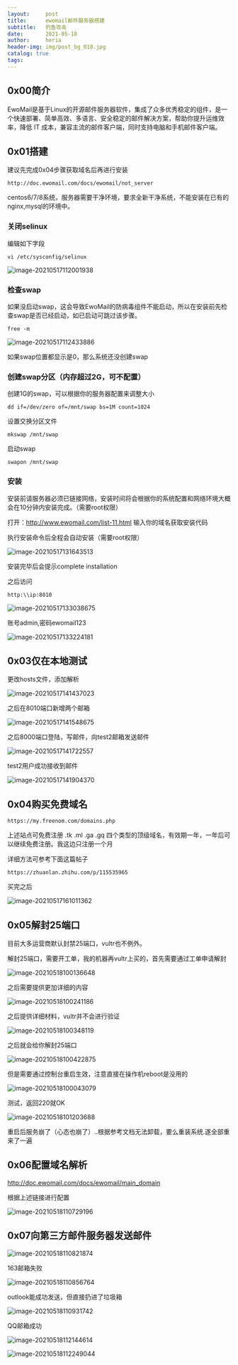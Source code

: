 ```yaml
---
layout:     post
title:      ewomail邮件服务器搭建
subtitle:   钓鱼攻击
date:       2021-05-18
author:     heria
header-img: img/post_bg_018.jpg
catalog: true
tags:
---
```


## 0x00简介

EwoMail是基于Linux的开源邮件服务器软件，集成了众多优秀稳定的组件，是一个快速部署、简单高效、多语言、安全稳定的邮件解决方案，帮助你提升运维效率，降低 IT 成本，兼容主流的邮件客户端，同时支持电脑和手机邮件客户端。

## 0x01搭建

建议先完成0x04步骤获取域名后再进行安装

```
http://doc.ewomail.com/docs/ewomail/not_server
```

centos6/7/8系统，服务器需要干净环境，要求全新干净系统，不能安装在已有的nginx,mysql的环境中。

### 关闭selinux

编辑如下字段

```
vi /etc/sysconfig/selinux
```

![image-20210517112001938](https://raw.githubusercontent.com/heriachen/cloudimg/main/img3/image-20210517112001938.png)

### 检查swap

如果没启动swap，这会导致EwoMail的防病毒组件不能启动，所以在安装前先检查swap是否已经启动，如已启动可跳过该步骤。

```
free -m
```

![image-20210517112433886](https://raw.githubusercontent.com/heriachen/cloudimg/main/img3/image-20210517112433886.png)

如果swap位置都显示是0，那么系统还没创建swap

### 创建swap分区（内存超过2G，可不配置）

创建1G的swap，可以根据你的服务器配置来调整大小

```
dd if=/dev/zero of=/mnt/swap bs=1M count=1024  
```

设置交换分区文件

```
mkswap /mnt/swap
```

启动swap

```
swapon /mnt/swap
```

### 安装

安装前请服务器必须已链接网络，安装时间将会根据你的系统配置和网络环境大概会在10分钟内安装完成。（需要root权限）

打开：http://www.ewomail.com/list-11.html 输入你的域名获取安装代码

执行安装命令后全程会自动安装（需要root权限）

![image-20210517131643513](https://raw.githubusercontent.com/heriachen/cloudimg/main/img3/image-20210517131643513.png)

安装完毕后会提示complete installation

之后访问

```
http:\\ip:8010
```

![image-20210517133038675](https://raw.githubusercontent.com/heriachen/cloudimg/main/img3/image-20210517133038675.png)

账号admin,密码ewomail123

![image-20210517133224181](https://raw.githubusercontent.com/heriachen/cloudimg/main/img3/image-20210517133224181.png)



## 0x03仅在本地测试

更改hosts文件，添加解析

![image-20210517141437023](https://raw.githubusercontent.com/heriachen/cloudimg/main/img3/image-20210517141437023.png)



之后在8010端口新增两个邮箱

![image-20210517141548675](https://raw.githubusercontent.com/heriachen/cloudimg/main/img3/image-20210517141548675.png)

之后8000端口登陆，写邮件，向test2邮箱发送邮件

![image-20210517141722557](https://raw.githubusercontent.com/heriachen/cloudimg/main/img3/image-20210517141722557.png)

test2用户成功接收到邮件

![image-20210517141904370](https://raw.githubusercontent.com/heriachen/cloudimg/main/img3/image-20210517141904370.png)

## 0x04购买免费域名

```
https://my.freenom.com/domains.php
```

上述站点可免费注册 .tk .ml .ga .gq 四个类型的顶级域名，有效期一年，一年后可以继续免费注册。我这边只注册一个月

详细方法可参考下面这篇帖子

```
https://zhuanlan.zhihu.com/p/115535965
```

买完之后

![image-20210517161011362](https://raw.githubusercontent.com/heriachen/cloudimg/main/img3/image-20210517161011362.png)



## 0x05解封25端口

目前大多运营商默认封禁25端口，vultr也不例外。

解封25端口，需要开工单，我的机器再vultr上买的，首先需要通过工单申请解封

![image-20210518100136648](https://raw.githubusercontent.com/heriachen/cloudimg/main/img3/image-20210518100136648.png)

之后需要提供更加详细的内容

![image-20210518100241186](https://raw.githubusercontent.com/heriachen/cloudimg/main/img3/image-20210518100241186.png)



之后提供详细材料，vultr并不会进行验证

![image-20210518100348119](https://raw.githubusercontent.com/heriachen/cloudimg/main/img3/image-20210518100348119.png)

之后就会给你解封25端口

![image-20210518100422875](https://raw.githubusercontent.com/heriachen/cloudimg/main/img3/image-20210518100422875.png)

但是需要通过控制台重启生效，注意直接在操作机reboot是没用的

![image-20210518100043079](https://raw.githubusercontent.com/heriachen/cloudimg/main/img3/image-20210518100043079.png)

测试，返回220就OK

![image-20210518101203688](https://raw.githubusercontent.com/heriachen/cloudimg/main/img3/image-20210518101203688.png)

重启后服务崩了（心态也崩了）..根据参考文档无法卸载，要么重装系统.遂全部重来了一遍







## 0x06配置域名解析

http://doc.ewomail.com/docs/ewomail/main_domain

根据上述链接进行配置

![image-20210518110729196](https://raw.githubusercontent.com/heriachen/cloudimg/main/img3/image-20210518110729196.png)

## 0x07向第三方邮件服务器发送邮件

![image-20210518110821874](https://raw.githubusercontent.com/heriachen/cloudimg/main/img3/image-20210518110821874.png)

163邮箱失败

![image-20210518110856764](https://raw.githubusercontent.com/heriachen/cloudimg/main/img3/image-20210518110856764.png)

outlook能成功发送，但直接扔进了垃圾箱

![image-20210518110931742](https://raw.githubusercontent.com/heriachen/cloudimg/main/img3/image-20210518110931742.png)

QQ邮箱成功

![image-20210518112144614](https://raw.githubusercontent.com/heriachen/cloudimg/main/img3/image-20210518112144614.png)

![image-20210518112249044](https://raw.githubusercontent.com/heriachen/cloudimg/main/img3/image-20210518112249044.png)